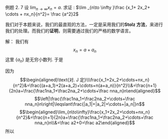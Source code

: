 例题  2. 7 设 $\lim _{n\to \infty }x_n= a.$ 求证 :  $\lim _{n\to \infty }\frac {x_1+ 2x_2+ \cdots + nx_n}{n^2}= \frac {a^2}2$

我们对于本题来说，我们的最直观的方法，一定是采用我们的**Stolz 方法**，来进行我们的处理。而我们的**证明**，则需要通过我们的严格的数学语言。

解：
我们有
$$x_n=a+a_n$$
这里 $\{a_n\}$ 是无穷小数列. 于是

因为
$$\begin{aligned}\text{对. J 定}\\\frac{x_1+2x_2+\cdots+nx_n}{n^2}&=\frac{(a+a_1)+2(a+a_2)+\cdots+n(a+a_n)}{n^2}\\&=\frac{n+1}{2n}a+\frac{\frac1na_1+\frac2na_2+\cdots+\frac nna_n}n\end{aligned}$$
$$\left|\frac{\frac1na_1+\frac2na_2+\cdots+\frac nna_n}n\right|\leqslant\frac{|a_1|+|a_2|+\cdots+|a_n|}n$$
$$\begin{aligned}\lim_{n\to\infty}\frac{x_1+2x_2+\cdots+nx_n}{n^2}&=\frac{n+1}{2n}a+\frac{\frac1na_1+\frac2na_2+\cdots+\frac nna_n}n\\&=\frac a2+0=\frac a2\end{aligned}$$
所以